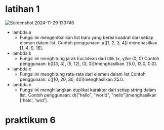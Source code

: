 # latihan 1
![Screenshot 2024-11-29 133746](https://github.com/user-attachments/assets/c5b158fc-903c-4d23-b30d-f6b39e577b4f)

- lambda a
   - Fungsi ini mengembalikan list baru yang berisi kuadrat dari setiap elemen dalam list.
     Contoh penggunaan: a([1, 2, 3, 4]) menghasilkan [1, 4, 9, 16].
- lambda b
   - Fungsi ini menghitung jarak Euclidean dari titik (x, y)ke (0, 0)
     Contoh penggunaan: b([(3, 4), (5, 12), (0, 0)])menghasilkan `[5.0, 13.0, 0.0].
- lambda c
   - Fungsi ini menghitung rata-rata dari elemen dalam list
     Contoh penggunaan: c([10, 20, 30, 40])menghasilkan 25.0.
- lambda d
   - Fungsi ini menghilangkan duplikat karakter dari setiap string dalam list.
     Contoh penggunaan: d(["hello", "world", "hello"])menghasilkan ['helo', 'wrd'].

# praktikum 6
